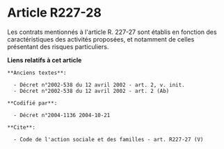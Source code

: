 # Article R227-28

Les contrats mentionnés à l'article R. 227-27 sont établis en fonction des caractéristiques des activités proposées, et
notamment de celles présentant des risques particuliers.

**Liens relatifs à cet article**

	**Anciens textes**:

	  - Décret n°2002-538 du 12 avril 2002 - art. 2, v. init.
	  - Décret n°2002-538 du 12 avril 2002 - art. 2 (Ab)

	**Codifié par**:

	  - Décret n°2004-1136 2004-10-21

	**Cite**:

	  - Code de l'action sociale et des familles - art. R227-27 (V)
